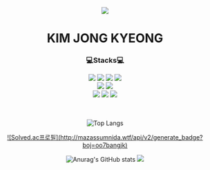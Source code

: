 <div align = "center">
<img src="https://capsule-render.vercel.app/api?type=waving&color=5882FA&height=130&section=header&text=&fontSize=0" />
</div>

<div align = "center">
  <h1>KIM JONG KYEONG</h1>
</div>

<div align="center">
<h3>💻Stacks💻</h3> 
<img src="https://img.shields.io/badge/java-EF5C55?style=for-the-badge&logo=openjdk&logoColor=white">
<img src="https://img.shields.io/badge/c-A8B9CC?style=for-the-badge&logo=c&logoColor=white">
<img src="https://img.shields.io/badge/python-3776AB?style=for-the-badge&logo=python&logoColor=white"> 
<img src="https://img.shields.io/badge/kotlin-7F52FF?style=for-the-badge&logo=kotlin&logoColor=white"> 
  <br>
<img src="https://img.shields.io/badge/spring-6DB33F?style=for-the-badge&logo=spring&logoColor=white">
<img src="https://img.shields.io/badge/spring boot-6DB33F?style=for-the-badge&logo=springboot&logoColor=white">
  <br>
<img src="https://img.shields.io/badge/mysql-4479A1?style=for-the-badge&logo=mysql&logoColor=white"> 
<img src="https://img.shields.io/badge/mariadb-003545?style=for-the-badge&logo=mariadb&logoColor=white"> 
<img src="https://img.shields.io/badge/oracle-C74634?style=for-the-badge&logo=oracle&logoColor=white">
  <br>


<div align = "center">
<br>
<br>

![Top Langs](https://github-readme-stats.vercel.app/api/top-langs/?username=JONG-KYEONG&layout=compact&theme=dark)

<a href="https://solved.ac/profile/oo7bangjk">
![Solved.ac프로필](http://mazassumnida.wtf/api/v2/generate_badge?boj=oo7bangjk) </a>

![Anurag's GitHub stats](https://github-readme-stats.vercel.app/api?username=JONG-KYEONG&hide=contribs,prs&show_icons=true&theme=graywhite)
<img src="https://capsule-render.vercel.app/api?type=waving&color=5882FA&height=100&section=footer&text=&fontSize=0" />
  
</div>
